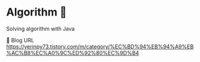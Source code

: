 # Algorithm 🎲
Solving algorithm with Java

📎 Blog URL
https://yerinpy73.tistory.com/m/category/%EC%BD%94%EB%94%A9%EB%AC%B8%EC%A0%9C%ED%92%80%EC%9D%B4
